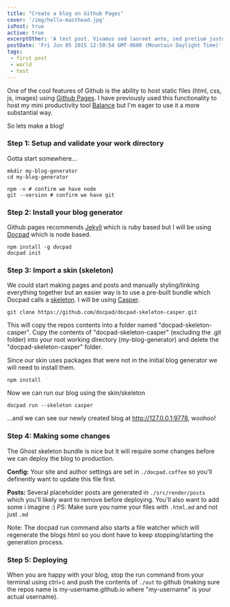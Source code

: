 ```yaml
---
title: "Create a blog on Github Pages"
cover: '/img/hello-masthead.jpg'
isPost: true
active: true
excerptOther: 'A test post. Vivamus sed laoreet ante, sed pretium justo. Nunc magna nulla, tempus ut felis non, venenatis lobortis lacus. Donec vulputate purus feugiat sapien laoreet, eu placerat est dapibus.'
postDate: 'Fri Jun 05 2015 12:50:54 GMT-0600 (Mountain Daylight Time)'
tags:
 - first post
 - world
 - test
---
```


One of the cool features of Github is the ability to host static files (html, css, js, images) using [Github Pages](https://pages.github.com/). I have previously used this functionality to host my mini productivity tool [Balance](https://csbarker.github.io/balance/) but I'm eager to use it a more substantial way. 

So lets make a blog!

### Step 1: Setup and validate your work directory

Gotta start somewhere...

```
mkdir my-blog-generator
cd my-blog-generator

npm -v # confirm we have node
git --version # confirm we have git
```

### Step 2: Install your blog generator

Github pages recommends [Jekyll](https://jekyllrb.com/) which is ruby based but I will be using [Docpad](https://docpad.org/) which is node based.

```
npm install -g docpad
docpad init
```

### Step 3: Import a skin (skeleton)

We could start making pages and posts and manually styling/linking everything together but an easier way is to use a pre-built bundle which Docpad calls a [skeleton](https://docpad.org/docs/showcase/#skeletons). I will be using [Casper](https://github.com/docpad/docpad-skeleton-casper).

```
git clone https://github.com/docpad/docpad-skeleton-casper.git
```

This will copy the repos contents into a folder named "docpad-skeleton-casper". Copy the contents of "docpad-skeleton-casper" (excluding the .git folder) into your root working directory (my-blog-generator) and delete the "docpad-skeleton-casper" folder.

Since our skin uses packages that were not in the initial blog generator we will need to install them.

```
npm install
```

Now we can run our blog using the skin/skeleton 

```
docpad run --skeleton casper
```

...and we can see our newly created blog at http://127.0.0.1:9778, woohoo!

### Step 4: Making some changes

The Ghost skeleton bundle is nice but it will  require some changes before we can deploy the blog to production. 

**Config:** Your site and author settings are set in `./docpad.coffee` so you'll definently want to update this file first.

**Posts:** Several placeholder posts are generated in `./src/render/posts` which you'll likely want to remove before deploying. You'll also want to add some i imagine :) PS: Make sure you name your files with `.html.md` and not just `.md `

Note: The docpad run command also starts a file watcher which will regenerate the blogs html so you dont have to keep stopping/starting the generation process.

### Step 5: Deploying 

When you are happy with your blog, stop the run command from your terminal using ctrl+c and push the contents of `./out` to github (making sure the repos name is my-username.github.io where "my-username" is your actual username).
